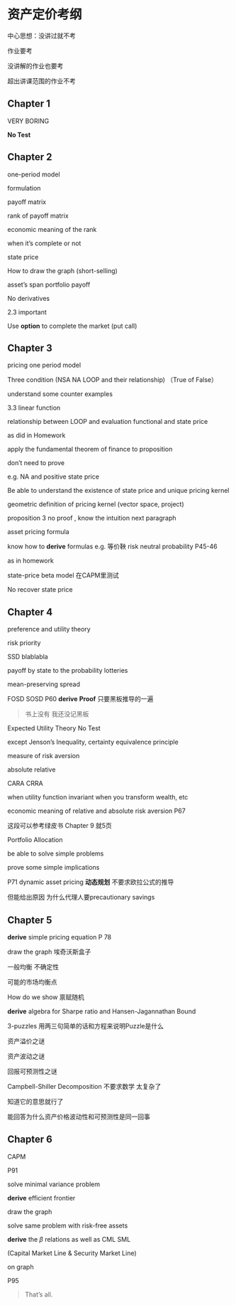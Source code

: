 # 资产定价考纲

中心思想：没讲过就不考

作业要考

没讲解的作业也要考

超出讲课范围的作业不考

## Chapter 1

VERY BORING 

**No Test**

## Chapter 2

one-period model

formulation

payoff matrix

rank of payoff matrix 

economic meaning of the rank 

when it’s complete or not

state price

How to draw the graph (short-selling)

asset’s span   portfolio payoff

No derivatives

2.3 important

Use **option** to complete the market (put call)

## Chapter 3

pricing one period model

Three condition (NSA NA LOOP  and their relationship) （True of False）

understand some counter examples

3.3 linear function

relationship between LOOP and evaluation functional and state price

as did in Homework

apply the fundamental theorem of finance to proposition

don’t need to prove

e.g. NA and positive state price 

Be able to understand the existence of state price and unique pricing kernel

geometric definition of pricing kernel (vector space, project)

proposition 3 no proof , know the intuition next paragraph

asset pricing formula      

know how to **derive** formulas e.g. 等价鞅 risk neutral probability P45-46

as in homework

state-price beta model 在CAPM里测试

No recover  state price

## Chapter 4

preference and utility theory

risk priority

SSD blablabla

payoff by state to the probability lotteries

mean-preserving spread

FOSD SOSD P60 **derive** **Proof** 只要黑板推导的一遍

> 书上没有 我还没记黑板

Expected Utility Theory No Test

except Jenson’s Inequality, certainty equivalence principle

measure of risk aversion

absolute   relative 

CARA  CRRA

when utility function invariant when you transform wealth, etc

economic meaning of relative  and absolute risk aversion P67

这段可以参考绿皮书  Chapter 9 就5页

Portfolio Allocation

be able to solve simple problems

prove some simple implications

P71 dynamic asset pricing **动态规划** 不要求欧拉公式的推导 

但能给出原因 为什么代理人要precautionary savings

## Chapter 5

**derive** simple pricing equation P 78

draw the graph 埃奇沃斯盒子

一般均衡 不确定性

可能的市场均衡点

How do we show 禀赋随机

**derive** algebra for Sharpe ratio and Hansen-Jagannathan Bound

3-puzzles 用两三句简单的话和方程来说明Puzzle是什么

资产溢价之谜

资产波动之谜

回报可预测性之谜

Campbell-Shiller Decomposition 不要求数学 太复杂了 

知道它的意思就行了 

能回答为什么资产价格波动性和可预测性是同一回事



## Chapter 6

CAPM 

P91

solve minimal variance problem

**derive** efficient frontier 

draw the graph

solve same problem with risk-free assets

**derive**  the $\beta$  relations as well as CML SML

(Capital Market Line & Security Market Line)

on graph

P95 

> That’s all.